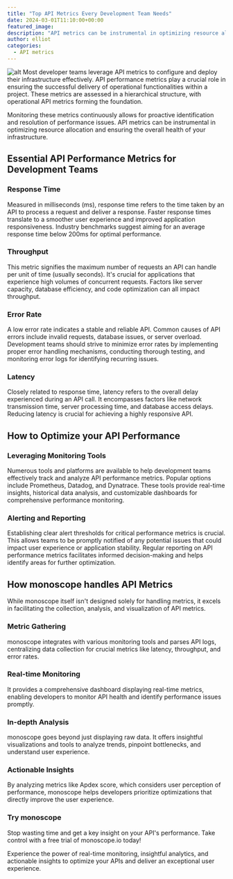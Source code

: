 ```yaml
---
title: "Top API Metrics Every Development Team Needs"
date: 2024-03-01T11:10:00+00:00
featured_image: 
description: "API metrics can be instrumental in optimizing resource allocation and ensuring the overall health of your infrastructure."
author: elliot
categories:
  - API metrics
--- 
```

![alt](./api%20metrics%20for%20developers.png)
Most developer teams leverage API metrics to configure and deploy their infrastructure effectively. API performance metrics play a crucial role in ensuring the successful delivery of operational functionalities within a project. These metrics are assessed in a hierarchical structure, with operational API metrics forming the foundation.

Monitoring these metrics continuously allows for proactive identification and resolution of performance issues. API metrics can be instrumental in optimizing resource allocation and ensuring the overall health of your infrastructure.

## Essential API Performance Metrics for Development Teams

### Response Time

Measured in milliseconds (ms), response time refers to the time taken by an API to process a request and deliver a response. Faster response times translate to a smoother user experience and improved application responsiveness. Industry benchmarks suggest aiming for an average response time below 200ms for optimal performance.

### Throughput

This metric signifies the maximum number of requests an API can handle per unit of time (usually seconds). It's crucial for applications that experience high volumes of concurrent requests. Factors like server capacity, database efficiency, and code optimization can all impact throughput.

### Error Rate

A low error rate indicates a stable and reliable API. Common causes of API errors include invalid requests, database issues, or server overload. Development teams should strive to minimize error rates by implementing proper error handling mechanisms, conducting thorough testing, and monitoring error logs for identifying recurring issues.

### Latency

Closely related to response time, latency refers to the overall delay experienced during an API call. It encompasses factors like network transmission time, server processing time, and database access delays. Reducing latency is crucial for achieving a highly responsive API.

## How to Optimize your API Performance

### Leveraging Monitoring Tools

Numerous tools and platforms are available to help development teams effectively track and analyze API performance metrics. Popular options include Prometheus, Datadog, and Dynatrace. These tools provide real-time insights, historical data analysis, and customizable dashboards for comprehensive performance monitoring.

### Alerting and Reporting

Establishing clear alert thresholds for critical performance metrics is crucial. This allows teams to be promptly notified of any potential issues that could impact user experience or application stability. Regular reporting on API performance metrics facilitates informed decision-making and helps identify areas for further optimization.

## How monoscope handles API Metrics
While monoscope itself isn't designed solely for handling metrics, it excels in facilitating the collection, analysis, and visualization of API metrics. 

### Metric Gathering

monoscope integrates with various monitoring tools and parses API logs, centralizing data collection for crucial metrics like latency, throughput, and error rates.

### Real-time Monitoring

It provides a comprehensive dashboard displaying real-time metrics, enabling developers to monitor API health and identify performance issues promptly.

### In-depth Analysis
monoscope goes beyond just displaying raw data. It offers insightful visualizations and tools to analyze trends, pinpoint bottlenecks, and understand user experience.

### Actionable Insights
By analyzing metrics like Apdex score, which considers user perception of performance, monoscope helps developers prioritize optimizations that directly improve the user experience.

### Try monoscope 

Stop wasting time and get a key insight on your API's performance. Take control with a free trial of monoscope.io today!

Experience the power of real-time monitoring, insightful analytics, and actionable insights to optimize your APIs and deliver an exceptional user experience.







